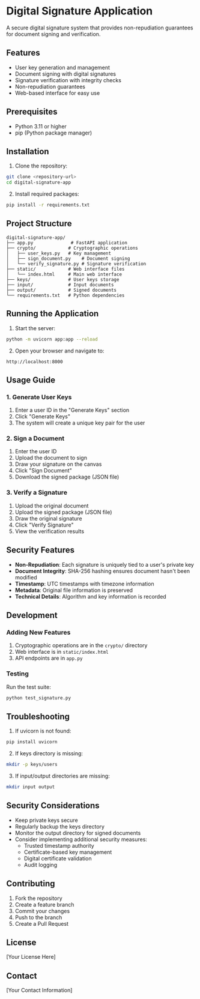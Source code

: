 # Digital Signature Application

A secure digital signature system that provides non-repudiation guarantees for document signing and verification.

## Features

- User key generation and management
- Document signing with digital signatures
- Signature verification with integrity checks
- Non-repudiation guarantees
- Web-based interface for easy use

## Prerequisites

- Python 3.11 or higher
- pip (Python package manager)

## Installation

1. Clone the repository:
```bash
git clone <repository-url>
cd digital-signature-app
```

2. Install required packages:
```bash
pip install -r requirements.txt
```

## Project Structure

```
digital-signature-app/
├── app.py              # FastAPI application
├── crypto/            # Cryptographic operations
│   ├── user_keys.py   # Key management
│   ├── sign_document.py    # Document signing
│   └── verify_signature.py # Signature verification
├── static/            # Web interface files
│   └── index.html     # Main web interface
├── keys/              # User keys storage
├── input/             # Input documents
├── output/            # Signed documents
└── requirements.txt   # Python dependencies
```

## Running the Application

1. Start the server:
```bash
python -m uvicorn app:app --reload
```

2. Open your browser and navigate to:
```
http://localhost:8000
```

## Usage Guide

### 1. Generate User Keys

1. Enter a user ID in the "Generate Keys" section
2. Click "Generate Keys"
3. The system will create a unique key pair for the user

### 2. Sign a Document

1. Enter the user ID
2. Upload the document to sign
3. Draw your signature on the canvas
4. Click "Sign Document"
5. Download the signed package (JSON file)

### 3. Verify a Signature

1. Upload the original document
2. Upload the signed package (JSON file)
3. Draw the original signature
4. Click "Verify Signature"
5. View the verification results

## Security Features

- **Non-Repudiation**: Each signature is uniquely tied to a user's private key
- **Document Integrity**: SHA-256 hashing ensures document hasn't been modified
- **Timestamp**: UTC timestamps with timezone information
- **Metadata**: Original file information is preserved
- **Technical Details**: Algorithm and key information is recorded

## Development

### Adding New Features

1. Cryptographic operations are in the `crypto/` directory
2. Web interface is in `static/index.html`
3. API endpoints are in `app.py`

### Testing

Run the test suite:
```bash
python test_signature.py
```

## Troubleshooting

1. If uvicorn is not found:
```bash
pip install uvicorn
```

2. If keys directory is missing:
```bash
mkdir -p keys/users
```

3. If input/output directories are missing:
```bash
mkdir input output
```

## Security Considerations

- Keep private keys secure
- Regularly backup the keys directory
- Monitor the output directory for signed documents
- Consider implementing additional security measures:
  - Trusted timestamp authority
  - Certificate-based key management
  - Digital certificate validation
  - Audit logging

## Contributing

1. Fork the repository
2. Create a feature branch
3. Commit your changes
4. Push to the branch
5. Create a Pull Request

## License

[Your License Here]

## Contact

[Your Contact Information]